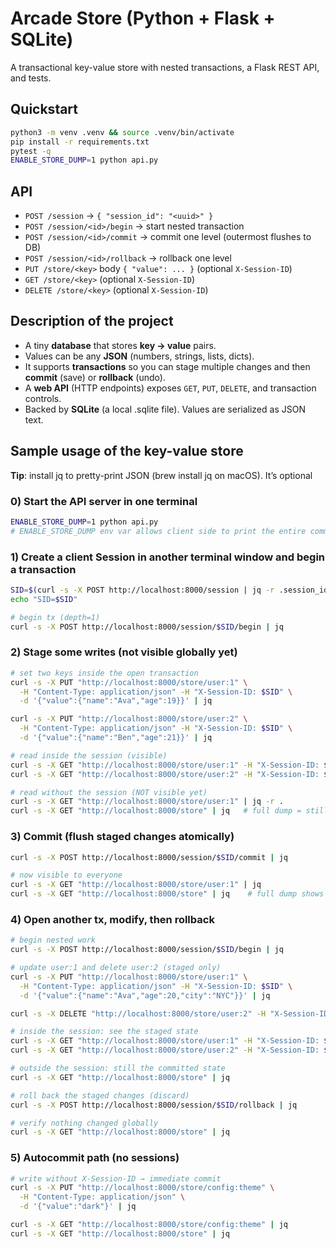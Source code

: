# Arcade Store (Python + Flask + SQLite)

A transactional key-value store with nested transactions, a Flask REST API, and tests.

## Quickstart

```bash
python3 -m venv .venv && source .venv/bin/activate
pip install -r requirements.txt
pytest -q
ENABLE_STORE_DUMP=1 python api.py
```

## API

* `POST /session` → `{ "session_id": "<uuid>" }`
* `POST /session/<id>/begin` → start nested transaction
* `POST /session/<id>/commit` → commit one level (outermost flushes to DB)
* `POST /session/<id>/rollback` → rollback one level
* `PUT /store/<key>` body `{ "value": ... }` (optional `X-Session-ID`)
* `GET /store/<key>` (optional `X-Session-ID`)
* `DELETE /store/<key>` (optional `X-Session-ID`)

## Description of the project

* A tiny **database** that stores **key → value** pairs.
* Values can be any **JSON** (numbers, strings, lists, dicts).
* It supports **transactions** so you can stage multiple changes and then **commit** (save) or **rollback** (undo).
* A **web API** (HTTP endpoints) exposes `GET`, `PUT`, `DELETE`, and transaction controls.
* Backed by **SQLite** (a local .sqlite file). Values are serialized as JSON text.

## Sample usage of the key-value store 

**Tip**: install jq to pretty-print JSON (brew install jq on macOS). It’s optional 

### 0) Start the API server in one terminal
```bash
ENABLE_STORE_DUMP=1 python api.py
# ENABLE_STORE_DUMP env var allows client side to print the entire committed db
```

### 1) Create a client Session in another terminal window and begin a transaction
```bash
SID=$(curl -s -X POST http://localhost:8000/session | jq -r .session_id)
echo "SID=$SID"

# begin tx (depth=1)
curl -s -X POST http://localhost:8000/session/$SID/begin | jq
```

### 2) Stage some writes (not visible globally yet)
```bash
# set two keys inside the open transaction
curl -s -X PUT "http://localhost:8000/store/user:1" \
  -H "Content-Type: application/json" -H "X-Session-ID: $SID" \
  -d '{"value":{"name":"Ava","age":19}}' | jq

curl -s -X PUT "http://localhost:8000/store/user:2" \
  -H "Content-Type: application/json" -H "X-Session-ID: $SID" \
  -d '{"value":{"name":"Ben","age":21}}' | jq

# read inside the session (visible)
curl -s -X GET "http://localhost:8000/store/user:1" -H "X-Session-ID: $SID" | jq
curl -s -X GET "http://localhost:8000/store/user:2" -H "X-Session-ID: $SID" | jq

# read without the session (NOT visible yet)
curl -s -X GET "http://localhost:8000/store/user:1" | jq -r .
curl -s -X GET "http://localhost:8000/store" | jq   # full dump = still empty
```

### 3) Commit (flush staged changes atomically)
```bash
curl -s -X POST http://localhost:8000/session/$SID/commit | jq

# now visible to everyone
curl -s -X GET "http://localhost:8000/store/user:1" | jq
curl -s -X GET "http://localhost:8000/store" | jq    # full dump shows both keys
```

### 4) Open another tx, modify, then rollback
```bash
# begin nested work
curl -s -X POST http://localhost:8000/session/$SID/begin | jq

# update user:1 and delete user:2 (staged only)
curl -s -X PUT "http://localhost:8000/store/user:1" \
  -H "Content-Type: application/json" -H "X-Session-ID: $SID" \
  -d '{"value":{"name":"Ava","age":20,"city":"NYC"}}' | jq

curl -s -X DELETE "http://localhost:8000/store/user:2" -H "X-Session-ID: $SID" | jq

# inside the session: see the staged state
curl -s -X GET "http://localhost:8000/store/user:1" -H "X-Session-ID: $SID" | jq
curl -s -X GET "http://localhost:8000/store/user:2" -H "X-Session-ID: $SID" | jq -r .

# outside the session: still the committed state
curl -s -X GET "http://localhost:8000/store" | jq

# roll back the staged changes (discard)
curl -s -X POST http://localhost:8000/session/$SID/rollback | jq

# verify nothing changed globally
curl -s -X GET "http://localhost:8000/store" | jq
```

### 5) Autocommit path (no sessions)
```bash
# write without X-Session-ID → immediate commit
curl -s -X PUT "http://localhost:8000/store/config:theme" \
  -H "Content-Type: application/json" \
  -d '{"value":"dark"}' | jq

curl -s -X GET "http://localhost:8000/store/config:theme" | jq
curl -s -X GET "http://localhost:8000/store" | jq
```
